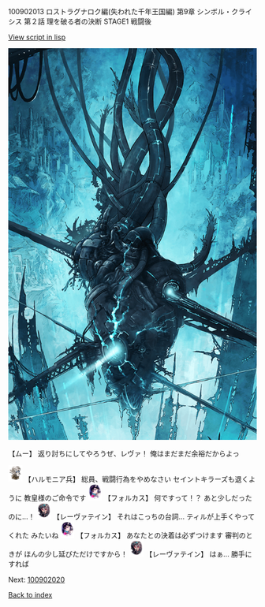 100902013 ロストラグナロク編(失われた千年王国編) 第9章 シンボル・クライシス 第２話 理を破る者の決断 STAGE1 戦闘後

[View script in lisp](../scripts/100902013.txt)

![underground_world.png](../images/backgrounds/underground_world.png)

【ムー】
返り討ちにしてやろうぜ、レヴァ！
俺はまだまだ余裕だからよっ

<img src="../images/units/3810001.png" alt="3810001.png" height="34"/>
【ハルモニア兵】
総員、戦闘行為をやめなさい
セイントキラーズも退くように
教皇様のご命令です

<img src="../images/units/3301811.png" alt="3301811.png" height="34"/>
【フォルカス】
何ですって！？
あと少しだったのに…！

<img src="../images/units/3100211.png" alt="3100211.png" height="34"/>
【レーヴァテイン】
それはこっちの台詞…
ティルが上手くやってくれた
みたいね

<img src="../images/units/3301811.png" alt="3301811.png" height="34"/>
【フォルカス】
あなたとの決着は必ずつけます
審判のときが
ほんの少し延びただけですから！

<img src="../images/units/3100211.png" alt="3100211.png" height="34"/>
【レーヴァテイン】
はぁ…
勝手にすれば

Next: [100902020](100902020.md)

[Back to index](index.md)
